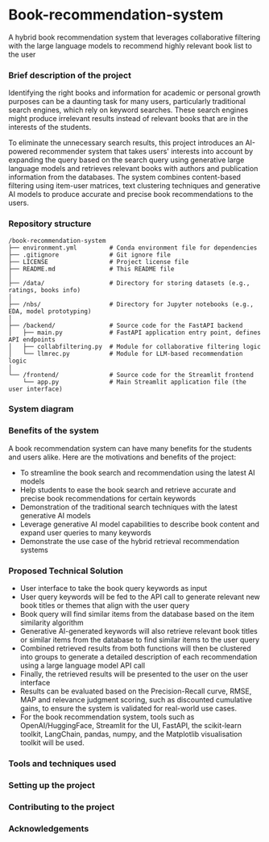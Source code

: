 # Book-recommendation-system
A hybrid book recommendation system that leverages collaborative filtering with the large language models to recommend highly relevant book list to the user

### Brief description of the project

Identifying the right books and information for academic or personal growth purposes can be a daunting task for many users, particularly traditional search engines, which rely on keyword searches. These search engines might produce irrelevant results instead of relevant books that are in the interests of the students. 

To eliminate the unnecessary search results, this project introduces an AI-powered recommender system that takes users' interests into account by expanding the query based on the search query using generative large language models and retrieves relevant books with authors and publication information from the databases. The system combines content-based filtering using item-user matrices, text clustering techniques and generative AI models to produce accurate and precise book recommendations to the users.

### Repository structure

```
/book-recommendation-system
├── environment.yml         # Conda environment file for dependencies
├── .gitignore              # Git ignore file
├── LICENSE                 # Project license file
├── README.md               # This README file
│
├── /data/                  # Directory for storing datasets (e.g., ratings, books info)
│
├── /nbs/                   # Directory for Jupyter notebooks (e.g., EDA, model prototyping)
│
├── /backend/               # Source code for the FastAPI backend
│   ├── main.py             # FastAPI application entry point, defines API endpoints
│   ├── collabfiltering.py  # Module for collaborative filtering logic
│   └── llmrec.py           # Module for LLM-based recommendation logic
│
└── /frontend/              # Source code for the Streamlit frontend
    └── app.py              # Main Streamlit application file (the user interface)
```

### System diagram

### Benefits of the system

A book recommendation system can have many benefits for the students and users alike. Here are the motivations and benefits of the project:

- To streamline the book search and recommendation using the latest AI models 
- Help students to ease the book search and retrieve accurate and precise book recommendations for certain keywords
- Demonstration of the traditional search techniques with the latest generative AI models 
- Leverage generative AI model capabilities to describe book content and expand user queries to many keywords
- Demonstrate the use case of the hybrid retrieval recommendation systems

### Proposed Technical Solution

- User interface to take the book query keywords as input 
- User query keywords will be fed to the API call to generate relevant new book titles or themes that align with the user query
- Book query will find similar items from the database based on the item similarity algorithm
- Generative AI-generated keywords will also retrieve relevant book titles or similar items from the database to find similar items to the user query
- Combined retrieved results from both functions will then be  clustered into groups to generate a detailed description of each recommendation using a large language model API call
- Finally, the retrieved results will be presented to the user on the user interface
- Results can be evaluated based on the Precision-Recall curve, RMSE, MAP and relevance judgment scoring, such as discounted cumulative gains, to ensure the system is validated for real-world use cases.
- For the book recommendation system, tools such as OpenAI/HuggingFace, Streamlit for the UI, FastAPI, the scikit-learn toolkit, LangChain, pandas, numpy, and the Matplotlib visualisation toolkit will be used.


### Tools and techniques used

### Setting up the project

### Contributing to the project

### Acknowledgements
